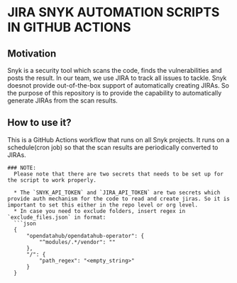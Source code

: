 # JIRA SNYK AUTOMATION SCRIPTS IN GITHUB ACTIONS

## Motivation
Snyk is a security tool which scans the code, finds the vulnerabilities and posts the result. In our team, we use JIRA to track all issues to tackle. Snyk doesnot provide out-of-the-box support of automatically creating JIRAs. So the purpose of this repository is to provide the capability to automatically generate JIRAs from the scan results.
## How to use it?
This is a GitHub Actions workflow that runs on all Snyk projects. It runs on a schedule(cron job) so that the scan results are periodically converted to JIRAs.

```
### NOTE:
  Please note that there are two secrets that needs to be set up for the script to work properly.

  * The `SNYK_API_TOKEN` and `JIRA_API_TOKEN` are two secrets which provide auth mechanism for the code to read and create jiras. So it is important to set this either in the repo level or org level.
  * In case you need to exclude folders, insert regex in `exclude_files.json` in format:
  ```json
  {
      "opendatahub/opendatahub-operator": {
          "^modules/.*/vendor": ""
      },
      "/": {
          "path_regex": "<empty_string>"
      }
  }
  ```
  
